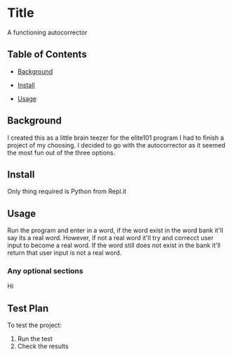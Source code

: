 # Title

A functioning autocorrector 

## Table of Contents

- [Background](#background)

- [Install](#install)

- [Usage](#usage)

## Background

I created this as a little brain teezer for the elite101 program I had to finish a project of my choosing. I decided to go with the autocorrector as it seemed the most fun out of the three options.

## Install

Only thing required is Python from Repl.it 

## Usage

Run the program and enter in a word, if the word exist in the word bank it'll say its a real word. However, if not a real word it'll try and correcct user input to become a real word. If the word still does not exist in the bank it'll return that user input is not a real word.

### Any optional sections
Hi
## Test Plan

To test the project:

1.  Run the test
2.  Check the results
